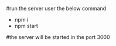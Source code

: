 #run the server user the below command
- npm i
- npm start

#the server will be started in the port 3000